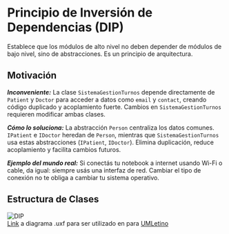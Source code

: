 # Principio de Inversión de Dependencias (DIP)
Establece que los módulos de alto nivel no deben depender de módulos de bajo nivel, sino de abstracciones. Es un principio de arquitectura.

## Motivación
___Inconveniente:___ La clase ``SistemaGestionTurnos`` depende directamente de ``Patient`` y ``Doctor`` para acceder a datos como ``email`` y ``contact``, creando código duplicado y acoplamiento fuerte. Cambios en ``SistemaGestionTurnos`` requieren modificar ambas clases.

___Cómo lo soluciona:___ La abstracción ``Person`` centraliza los datos comunes. ``IPatient`` e ``IDoctor`` heredan de ``Person``, mientras que ``SistemaGestionTurnos`` usa estas abstracciones (``IPatient``, ``IDoctor``). Elimina duplicación, reduce acoplamiento y facilita cambios futuros.

___Ejemplo del mundo real:___ Si conectás tu notebook a internet usando Wi-Fi o cable, da igual: siempre usás una interfaz de red. Cambiar el tipo de conexión no te obliga a cambiar tu sistema operativo.

## Estructura de Clases
![DIP](https://github.com/user-attachments/assets/7c5e0331-1914-4531-abb1-a1188cfef593)
<br>
[Link](https://drive.google.com/file/d/1PhuTlvZfFz43mejSKmyiLwN3Z8JqeSD1/view?usp=sharing) a diagrama .uxf para ser utilizado en para [UMLetino](https://www.umletino.com/)

